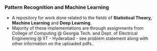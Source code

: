 ### Pattern Recognition and Machine Learning 
* A repository for work done related to the fields of **Statistical Theory, Machine Learning** and **Deep Learning**.
* Majority of these implementations are through assignments from College of Computing @ Georgia Tech. and  Dept. of Electrical Engineering @ IIT - Hyderabad - see problem statement along with other information on the uploaded pdfs.

